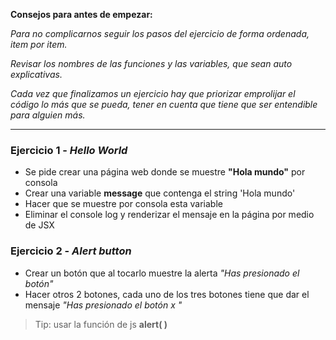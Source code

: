 **Consejos para antes de empezar:**

  _Para no complicarnos seguir los pasos del ejercicio de forma ordenada, item por item._
  
   _Revisar los nombres de las funciones y las variables, que sean auto explicativas._ 
  
  _Cada vez que finalizamos un ejercicio hay que priorizar emprolijar el código lo más que se pueda, tener en cuenta que tiene que ser entendible para alguien más._
  
  
  ---
### Ejercicio 1 - *Hello World* 
- Se pide crear una página web donde se muestre **"Hola mundo"** por consola
- Crear una variable **message** que contenga el string 'Hola mundo'
- Hacer que se muestre por consola esta variable 
- Eliminar el console log y renderizar el mensaje en la página por medio de JSX
### Ejercicio 2 - *Alert button* 
- Crear un botón que al tocarlo muestre la alerta _"Has presionado el botón"_
- Hacer otros 2 botones, cada uno de los tres botones tiene que dar el mensaje _"Has presionado el botón x "_
> Tip: usar la función de js **alert( )**
